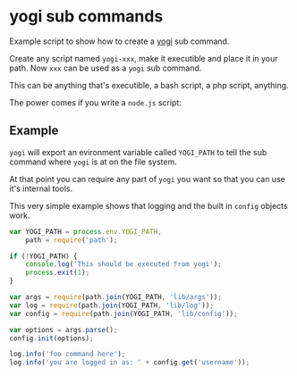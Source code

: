 yogi sub commands
=================

Example script to show how to create a [yogi](http://yui.github.com/yogi) sub command.

Create any script named `yogi-xxx`, make it executible and place it in your path. Now `xxx` can be used as a `yogi` sub command.

This can be anything that's executible, a bash script, a php script, anything.

The power comes if you write a `node.js` script:

Example
-------

`yogi` will export an evironment variable called `YOGI_PATH` to tell the sub command where `yogi` is at on the file system.

At that point you can require any part of `yogi` you want so that you can use it's internal tools.

This very simple example shows that logging and the built in `config` objects work.

```javascript
var YOGI_PATH = process.env.YOGI_PATH,
    path = require('path');

if (!YOGI_PATH) {
    console.log('This should be executed from yogi');
    process.exit(1);
}

var args = require(path.join(YOGI_PATH, 'lib/args'));
var log = require(path.join(YOGI_PATH, 'lib/log'));
var config = require(path.join(YOGI_PATH, 'lib/config'));

var options = args.parse();
config.init(options);

log.info('foo command here');
log.info('you are logged in as: ' + config.get('username'));
```
